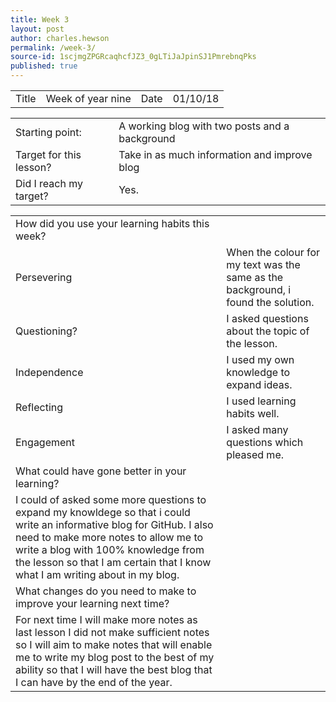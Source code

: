 ```yaml
---
title: Week 3
layout: post
author: charles.hewson
permalink: /week-3/
source-id: 1scjmgZPGRcaqhcfJZ3_0gLTiJaJpinSJ1PmrebnqPks
published: true
---
```

<table>
  <tr>
    <td>Title</td>
    <td>Week  of year nine</td>
    <td>Date</td>
    <td>01/10/18</td>
  </tr>
</table>


<table>
  <tr>
    <td>Starting point:</td>
    <td>A working blog with two posts and a background</td>
  </tr>
  <tr>
    <td>Target for this lesson?</td>
    <td>Take in as much information and improve blog</td>
  </tr>
  <tr>
    <td>Did I reach my target? </td>
    <td>Yes.</td>
  </tr>
</table>


<table>
  <tr>
    <td>How did you use your learning habits this week?</td>
    <td></td>
  </tr>
  <tr>
    <td>Persevering</td>
    <td>When the colour for my text was the same as the background, i found the solution.</td>
  </tr>
  <tr>
    <td>Questioning?</td>
    <td>I asked questions about the topic of the lesson.</td>
  </tr>
  <tr>
    <td>Independence</td>
    <td>I used my own knowledge to expand ideas.</td>
  </tr>
  <tr>
    <td>Reflecting</td>
    <td>I used learning habits well.</td>
  </tr>
  <tr>
    <td>Engagement</td>
    <td>I asked many questions which pleased me.</td>
  </tr>
  <tr>
    <td>What could have gone better in your learning?</td>
    <td></td>
  </tr>
  <tr>
    <td>I could of asked some more questions to expand my knowldege so that i could write an informative blog for GitHub. I also need to make more notes to allow me to write a blog with 100% knowledge from the lesson so that I am certain that I know what I am writing about in my blog.</td>
    <td></td>
  </tr>
  <tr>
    <td>What changes do you need to make to improve your learning next time?</td>
    <td></td>
  </tr>
  <tr>
    <td>For next time I will make more notes as last lesson I did not make sufficient notes so I will aim to make notes that will enable me to write my blog post to the best of my ability so that I will have the best blog that I can have by the end of the year.</td>
    <td></td>
  </tr>
</table>


